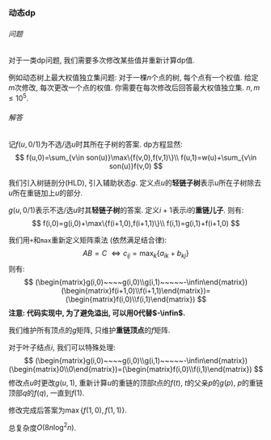 ### 动态dp

###### 问题

对于一类dp问题, 我们需要多次修改某些值并重新计算dp值.

例如动态树上最大权值独立集问题: 对于一棵$n$个点的树, 每个点有一个权值. 给定$m$次修改, 每次更改一个点的权值. 你需要在每次修改后回答最大权值独立集. $n,m\le 10^5$.

###### 解答

记$f(u,0/1)$为不选/选$u$时其所在子树的答案. dp方程显然:
$$
f(u,0)=\sum_{v\in son(u)}\max\{f(v,0),f(v,1)\}\\
f(u,1)=w(u)+\sum_{v\in son(u)}f(v,0)
$$

我们引入树链剖分(HLD), 引入辅助状态$g$. 定义点$u$的**轻链子树**表示$u$所在子树除去$u$所在重链加上$u$的部分.

$g(u,0/1)$表示不选/选$u$时其**轻链子树**的答案. 定义$i+1$表示$i$的**重链儿子**. 则有:
$$
f(i,0)=g(i,0)+\max\{f(i+1,0),f(i+1,1)\}\\
f(i,1)=g(i,1)+f(i+1,0)
$$

我们用`+`和`max`重新定义矩阵乘法 (依然满足结合律):
$$
AB=C~\iff c_{ij}=\max_k\{a_{ik}+b_{kj}\}
$$
则有:
$$
(\begin{matrix}g(i,0)~~~~g(i,0)\\g(i,1)~~~~~-\infin\end{matrix})(\begin{matrix}f(i+1,0)\\f(i+1,1)\end{matrix})=(\begin{matrix}f(i,0)\\f(i,1)\end{matrix})
$$
**注意: 代码实现中, 为了避免溢出, 可以用$0$代替$-\infin$.**

我们维护所有顶点的$g$矩阵, 只维护**重链顶点**的$f$矩阵.

对于叶子结点$i​$, 我们可以特殊处理:
$$
(\begin{matrix}g(i,0)~~~~g(i,0)\\g(i,1)~~~~~-\infin\end{matrix})(\begin{matrix}0\\0\end{matrix})=(\begin{matrix}f(i,0)\\f(i,1)\end{matrix})
$$
修改点$u$时更改$g(u,1)$, 重新计算$u$的重链的顶部$t$点的$f(t)$, $t$的父亲$p$的$g(p)$, $p$的重链顶部$q$的$f(q)$, 一直到$f(1)$.

修改完成后答案为$\max\{f(1,0),f(1,1)\}$.

总复杂度$O(8n\log^2n)$.